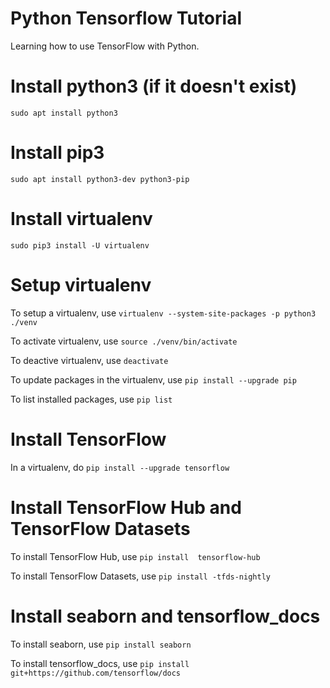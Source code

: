 # Python Tensorflow Tutorial
Learning how to use TensorFlow with Python.

# Install python3 (if it doesn't exist)
```sudo apt install python3```

# Install pip3
```sudo apt install python3-dev python3-pip```

# Install virtualenv
```sudo pip3 install -U virtualenv```

# Setup virtualenv
To setup a virtualenv, use ```virtualenv --system-site-packages -p python3 ./venv```

To activate virtualenv, use ```source ./venv/bin/activate```

To deactive virtualenv, use ```deactivate```

To update packages in the virtualenv, use ```pip install --upgrade pip```

To list installed packages, use ```pip list```

# Install TensorFlow
In a virtualenv, do ```pip install --upgrade tensorflow```

# Install TensorFlow Hub and TensorFlow Datasets
To install TensorFlow Hub, use ```pip install  tensorflow-hub```

To install TensorFlow Datasets, use ```pip install -tfds-nightly```

# Install seaborn and tensorflow_docs
To install seaborn, use ```pip install seaborn```

To install tensorflow_docs, use ```pip install git+https://github.com/tensorflow/docs```